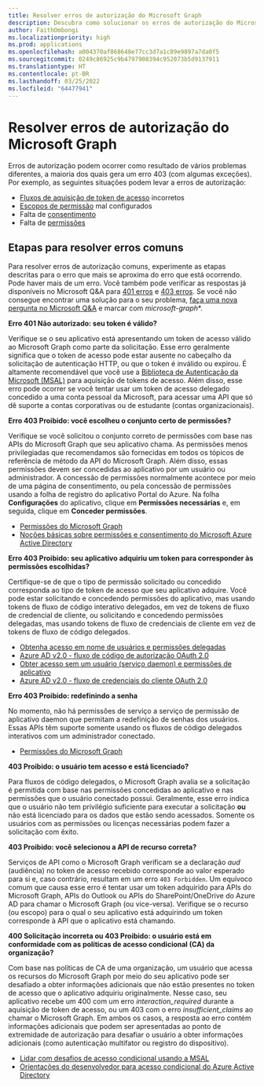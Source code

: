 ```yaml
---
title: Resolver erros de autorização do Microsoft Graph
description: Descubra como solucionar os erros de autorização do Microsoft Graph 401 e 403.
author: FaithOmbongi
ms.localizationpriority: high
ms.prod: applications
ms.openlocfilehash: a004370af868648e77cc3d7a1c89e9897a7da0f5
ms.sourcegitcommit: 0249c86925c9b4797908394c952073b5d9137911
ms.translationtype: HT
ms.contentlocale: pt-BR
ms.lasthandoff: 03/25/2022
ms.locfileid: "64477941"
---
```

# <a name="resolve-microsoft-graph-authorization-errors"></a>Resolver erros de autorização do Microsoft Graph

Erros de autorização podem ocorrer como resultado de vários problemas diferentes, a maioria dos quais gera um erro 403 (com algumas exceções). Por exemplo, as seguintes situações podem levar a erros de autorização:

* [Fluxos de aquisição de token de acesso](/azure/active-directory/develop/active-directory-authentication-scenarios) incorretos
* [Escopos de permissão](/azure/active-directory/develop/active-directory-v2-scopes) mal configurados
* Falta de [consentimento](/azure/active-directory/develop/active-directory-devhowto-multi-tenant-overview#understanding-user-and-admin-consent)
* Falta de [permissões](/azure/active-directory/develop/v2-permissions-and-consent)

## <a name="steps-to-resolve-common-errors"></a>Etapas para resolver erros comuns

Para resolver erros de autorização comuns, experimente as etapas descritas para o erro que mais se aproxima do erro que está ocorrendo. Pode haver mais de um erro. Você também pode verificar as respostas já disponíveis no Microsoft Q&A para [401 erros](/answers/search.html?c=&f=&includeChildren=&q=%5bmicrosoft-graph%5d+401+&redirect=search%2fsearch&sort=relevance&type=question+OR+idea+OR+kbentry+OR+answer+OR+topic+OR+user) e [403 erros](/answers/search.html?c=&f=&includeChildren=&q=%5bmicrosoft-graph%5d+403&redirect=search%2fsearch&sort=relevance&type=question+OR+idea+OR+kbentry+OR+answer+OR+topic+OR+user). Se você não consegue encontrar uma solução para o seu problema, [faça uma nova pergunta no Microsoft Q&A](/answers/products/m365#microsoft-graph) e marcar com *microsoft-graph**.

**Erro 401 Não autorizado: seu token é válido?** <br>

Verifique se o seu aplicativo está apresentando um token de acesso válido ao Microsoft Graph como parte da solicitação. Esse erro geralmente significa que o token de acesso pode estar ausente no cabeçalho da solicitação de autenticação HTTP, ou que o token é inválido ou expirou. É altamente recomendável que você use a [Biblioteca de Autenticação da Microsoft (MSAL)](/azure/active-directory/develop/msal-overview) para aquisição de tokens de acesso. Além disso, esse erro pode ocorrer se você tentar usar um token de acesso delegado concedido a uma conta pessoal da Microsoft, para acessar uma API que só dê suporte a contas corporativas ou de estudante (contas organizacionais). 

**Erro 403 Proibido: você escolheu o conjunto certo de permissões?**<br>

Verifique se você solicitou o conjunto correto de permissões com base nas APIs do Microsoft Graph que seu aplicativo chama. As permissões menos privilegiadas que recomendamos são fornecidas em todos os tópicos de referência de método da API do Microsoft Graph. Além disso, essas permissões devem ser concedidas ao aplicativo por um usuário ou administrador. A concessão de permissões normalmente acontece por meio de uma página de consentimento, ou pela concessão de permissões usando a folha de registro do aplicativo Portal do Azure. Na folha **Configurações** do aplicativo, clique em **Permissões necessárias** e, em seguida, clique em **Conceder permissões**. <br>

* [Permissões do Microsoft Graph](./permissions-reference.md) <br>
* [Noções básicas sobre permissões e consentimento do Microsoft Azure Active Directory](/azure/active-directory/develop/v2-permissions-and-consent) <br>

**Erro 403 Proibido: seu aplicativo adquiriu um token para corresponder às permissões escolhidas?** <br>

Certifique-se de que o tipo de permissão solicitado ou concedido corresponda ao tipo de token de acesso que seu aplicativo adquire. Você pode estar solicitando e concedendo permissões do aplicativo, mas usando tokens de fluxo de código interativo delegados, em vez de tokens de fluxo de credencial de cliente, ou solicitando e concedendo permissões delegadas, mas usando tokens de fluxo de credenciais de cliente em vez de tokens de fluxo de código delegados. <br>
* [Obtenha acesso em nome de usuários e permissões delegadas](/graph/auth_v2_user) 
* [Azure AD v2.0 - fluxo de código de autorização OAuth 2.0](/azure/active-directory/develop/v2-oauth2-auth-code-flow)
* [Obter acesso sem um usuário (serviço daemon) e permissões de aplicativo](/graph/auth-v2-service)
* [Azure AD v2.0 - fluxo de credenciais do cliente OAuth 2.0](/azure/active-directory/develop/v2-oauth2-client-creds-grant-flow)

**Erro 403 Proibido: redefinindo a senha** <br>

No momento, não há permissões de serviço a serviço de permissão de aplicativo daemon que permitam a redefinição de senhas dos usuários. Essas APIs têm suporte somente usando os fluxos de código delegados interativos com um administrador conectado.

* [Permissões do Microsoft Graph](./permissions-reference.md) <br>

**403 Proibido: o usuário tem acesso e está licenciado?** <br>

Para fluxos de código delegados, o Microsoft Graph avalia se a solicitação é permitida com base nas permissões concedidas ao aplicativo e nas permissões que o usuário conectado possui. Geralmente, esse erro indica que o usuário não tem privilégio suficiente para executar a solicitação **ou** não está licenciado para os dados que estão sendo acessados. Somente os usuários com as permissões ou licenças necessárias podem fazer a solicitação com êxito.

**403 Proibido: você selecionou a API de recurso correta?** <br>

Serviços de API como o Microsoft Graph verificam se a declaração *aud* (audiência) no token de acesso recebido corresponde ao valor esperado para si e, caso contrário, resultam em um erro `403 Forbidden`. Um equívoco comum que causa esse erro é tentar usar um token adquirido para APIs do Microsoft Graph, APIs do Outlook ou APIs do SharePoint/OneDrive do Azure AD para chamar o Microsoft Graph (ou vice-versa). Verifique se o recurso (ou escopo) para o qual o seu aplicativo está adquirindo um token corresponde à API que o aplicativo está chamando.

**400 Solicitação incorreta ou 403 Proibido: o usuário está em conformidade com as políticas de acesso condicional (CA) da organização?**<br>

Com base nas políticas de CA de uma organização, um usuário que acessa os recursos do Microsoft Graph por meio do seu aplicativo pode ser desafiado a obter informações adicionais que não estão presentes no token de acesso que o aplicativo adquiriu originalmente. Nesse caso, seu aplicativo recebe um 400 com um erro *interaction_required* durante a aquisição de token de acesso, ou um 403 com o erro *insufficient_claims* ao chamar o Microsoft Graph. Em ambos os casos, a resposta ao erro contém informações adicionais que podem ser apresentadas ao ponto de extremidade de autorização para desafiar o usuário a obter informações adicionais (como autenticação multifator ou registro do dispositivo).

* [Lidar com desafios de acesso condicional usando a MSAL](/azure/active-directory/develop/msal-handling-exceptions#conditional-access-and-claims-challenges)
* [Orientações do desenvolvedor para acesso condicional do Azure Active Directory](/azure/active-directory/develop/conditional-access-dev-guide)
